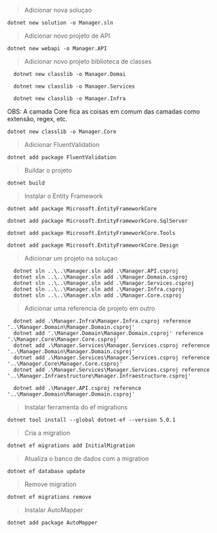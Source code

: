 > Adicionar nova soluçao

```dotnet new solution -o Manager.sln```

> Adicionar novo projeto de API

```dotnet new webapi -o Manager.API```

> Adicionar novo projeto biblioteca de classes

```
  dotnet new classlib -o Manager.Domai

  dotnet new classlib -o Manager.Services

  dotnet new classlib -o Manager.Infra
```

OBS: A camada Core fica as coisas em comum das camadas como extensão, regex, etc.

```dotnet new classlib -o Manager.Core```

> Adicionar FluentValidation

```dotnet add package FluentValidation```

> Buildar o projeto

```dotnet build```

> Instalar o Entity Framework

```dotnet add package Microsoft.EntityFrameworkCore```

```dotnet add package Microsoft.EntityFrameworkCore.SqlServer```

```dotnet add package Microsoft.EntityFrameworkCore.Tools```

```dotnet add package Microsoft.EntityFrameworkCore.Design```

> Adicionar um projeto na soluçao
```
  dotnet sln ..\..\Manager.sln add .\Manager.API.csproj
  dotnet sln ..\..\Manager.sln add .\Manager.Domain.csproj
  dotnet sln ..\..\Manager.sln add .\Manager.Services.csproj
  dotnet sln ..\..\Manager.sln add .\Manager.Infra.csproj
  dotnet sln ..\..\Manager.sln add .\Manager.Core.csproj
```

> Adicionar uma referencia de projeto em outro
```
  dotnet add .\Manager.Infra\Manager.Infra.csproj reference '..\Manager.Domain\Manager.Domain.csproj'
  dotnet add '.\Manager.Domain\Manager.Domain.csproj' reference '.\Manager.Core\Manager.Core.csproj'
  dotnet add .\Manager.Services\Manager.Services.csproj reference '..\Manager.Domain\Manager.Domain.csproj'
  dotnet add .\Manager.Services\Manager.Services.csproj reference '..\Manager.Core\Manager.Core.csproj'
  dotnet add .\Manager.Services\Manager.Services.csproj reference '..\Manager.Infraestructure\Manager.Infraestructure.csproj'

  dotnet add .\Manager.API.csproj reference '..\Manager.Domain\Manager.Domain.csproj'
```

> Instalar ferramenta do ef migrations

```dotnet tool install --global dotnet-ef --version 5.0.1```

> Cria a migration

```dotnet ef migrations add InitialMigration```

> Atualiza o banco de dados com a migration

```dotnet ef database update```

> Remove migration

```dotnet ef migrations remove```

> Instalar AutoMapper

```dotnet add package AutoMapper```




